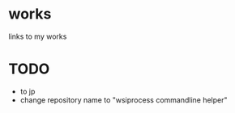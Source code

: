 # works
links to my works

# TODO
- to jp
- change repository name to "wsiprocess commandline helper"